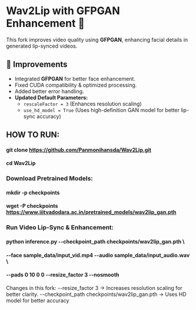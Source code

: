 # Wav2Lip with GFPGAN Enhancement 🚀

This fork improves video quality using **GFPGAN**, enhancing facial details in generated lip-synced videos.

## 🔹 Improvements
- Integrated **GFPGAN** for better face enhancement.
- Fixed CUDA compatibility & optimized processing.
- Added better error handling.
- **Updated Default Parameters:**
  - `rescaleFactor = 3` (Enhances resolution scaling)
  - `use_hd_model = True` (Uses high-definition GAN model for better lip-sync accuracy)

## HOW TO RUN:
#### git clone https://github.com/Panmonihansda/Wav2Lip.git
#### cd Wav2Lip

### Download Pretrained Models:
#### mkdir -p checkpoints
#### wget -P checkpoints https://www.iiitvadodara.ac.in/pretrained_models/wav2lip_gan.pth

### Run Video Lip-Sync & Enhancement:
#### python inference.py --checkpoint_path checkpoints/wav2lip_gan.pth \
#### --face sample_data/input_vid.mp4 --audio sample_data/input_audio.wav \
#### --pads 0 10 0 0 --resize_factor 3 --nosmooth

Changes in this fork:
--resize_factor 3 → Increases resolution scaling for better clarity.
--checkpoint_path checkpoints/wav2lip_gan.pth → Uses HD model for better accuracy










